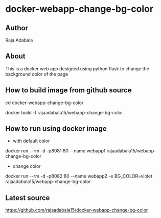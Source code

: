 
# docker-webapp-change-bg-color

## Author
Raja Adabala

## About
This is a docker web app designed using python flask to change the background color of the page

## How to build image from github source

cd docker-webapp-change-bg-color

docker build -t rajaadabala15/webapp-change-bg-color .

## How to run using docker image
* with default color

docker run --rm -d -p8081:80 --name webapp1 rajaadabala15/webapp-change-bg-color
* change color

docker run --rm -d -p8082:80 --name webapp2 -e BG_COLOR=violet rajaadabala15/webapp-change-bg-color

## Latest source
https://github.com/rajaadabala15/docker-webapp-change-bg-color